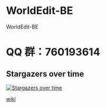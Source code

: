 # WorldEdit-BE
WorldEdit-BE

# QQ 群：760193614

## Stargazers over time

[![Stargazers over time](https://starchart.cc/OEOTYAN/WorldEdit-BE.svg)](https://starchart.cc/OEOTYAN/WorldEdit-BE)

[wiki](https://oeotyan.github.io/we-be-wiki/)

